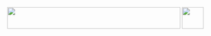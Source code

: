 <img src="https://user-images.githubusercontent.com/95837382/161723257-86dea2f6-4238-4860-a0fb-aa8d2ac13ce1.png" width="400" height="50"/>

<img src='https://user-images.githubusercontent.com/95837382/161723792-3dca8d29-1202-4cd8-b320-2f9c682233f4.svg' width='50' height='50'/>